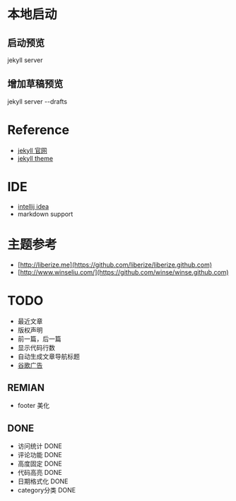 
# 本地启动
## 启动预览
jekyll server 

## 增加草稿预览
jekyll server --drafts


# Reference
* [jekyll 官网](http://jekyllrb.com/)
* [jekyll theme](https://github.com/Huxpro/huxpro.github.io)

# IDE
* [intellij idea](http://www.jetbrains.com/idea/)
* markdown support


# 主题参考
* [http://liberize.me](https://github.com/liberize/liberize.github.com)
* [http://www.winseliu.com/](https://github.com/winse/winse.github.com)


# TODO
* 最近文章
* 版权声明
* 前一篇，后一篇
* 显示代码行数
* 自动生成文章导航标题
* [谷歌广告](https://support.google.com/adsense/answer/3180977?hl=zh-Hans&rd=1)
## REMIAN
* footer 美化

## DONE
* 访问统计 DONE
* 评论功能 DONE
* 高度固定 DONE
* 代码高亮 DONE
* 日期格式化 DONE
* category分类 DONE



